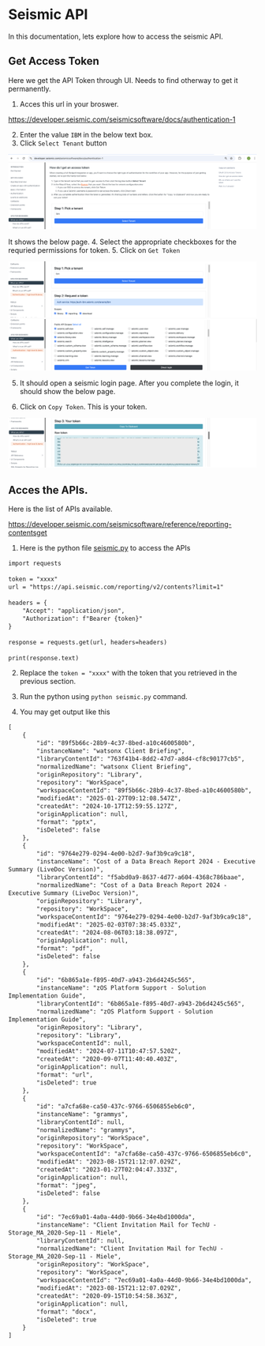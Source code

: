 # Seismic API

In this documentation, lets explore how to access the seismic API.

## Get Access Token 

Here we get the API Token through UI. Needs to find otherway to get it permanently.

1. Acces this url in your broswer.

https://developer.seismic.com/seismicsoftware/docs/authentication-1

2. Enter the value `IBM` in the below text box.
3. Click `Select Tenant` button
<img src="images/img-01.png">

It shows the below page.
4. Select the appropriate checkboxes for the requried permissions for token.
5. Click on `Get Token`

<img src="images/img-02.png">
<img src="images/img-03.png">

5. It should open a seismic login page. After you complete the login, it should show the below page.

6. Click on `Copy Token`. This is your token.

<img src="images/img-04.png">

## Acces the APIs.

Here is the list of APIs available.

https://developer.seismic.com/seismicsoftware/reference/reporting-contentsget

1. Here is the python file [seismic.py](./files/seismic.py) to access the APIs

```
import requests

token = "xxxx"
url = "https://api.seismic.com/reporting/v2/contents?limit=1"

headers = {
    "Accept": "application/json",
    "Authorization": f"Bearer {token}"
}

response = requests.get(url, headers=headers)

print(response.text)

```

2. Replace the `token = "xxxx"` with the token that you retrieved in the previous section.

3. Run the python using `python seismic.py` command.

4. You may get output like this 

```
[
    {
        "id": "89f5b66c-28b9-4c37-8bed-a10c4600580b",
        "instanceName": "watsonx Client Briefing",
        "libraryContentId": "763f41b4-8dd2-47d7-a8d4-cf8c90177cb5",
        "normalizedName": "watsonx Client Briefing",
        "originRepository": "Library",
        "repository": "WorkSpace",
        "workspaceContentId": "89f5b66c-28b9-4c37-8bed-a10c4600580b",
        "modifiedAt": "2025-01-27T09:12:08.547Z",
        "createdAt": "2024-10-17T12:59:55.127Z",
        "originApplication": null,
        "format": "pptx",
        "isDeleted": false
    },
    {
        "id": "9764e279-0294-4e00-b2d7-9af3b9ca9c18",
        "instanceName": "Cost of a Data Breach Report 2024 - Executive Summary (LiveDoc Version)",
        "libraryContentId": "f5abd0a9-8637-4d77-a604-4368c786baae",
        "normalizedName": "Cost of a Data Breach Report 2024 - Executive Summary (LiveDoc Version)",
        "originRepository": "Library",
        "repository": "WorkSpace",
        "workspaceContentId": "9764e279-0294-4e00-b2d7-9af3b9ca9c18",
        "modifiedAt": "2025-02-03T07:38:45.033Z",
        "createdAt": "2024-08-06T03:18:38.097Z",
        "originApplication": null,
        "format": "pdf",
        "isDeleted": false
    },
    {
        "id": "6b865a1e-f895-40d7-a943-2b6d4245c565",
        "instanceName": "zOS Platform Support - Solution Implementation Guide",
        "libraryContentId": "6b865a1e-f895-40d7-a943-2b6d4245c565",
        "normalizedName": "zOS Platform Support - Solution Implementation Guide",
        "originRepository": "Library",
        "repository": "Library",
        "workspaceContentId": null,
        "modifiedAt": "2024-07-11T10:47:57.520Z",
        "createdAt": "2020-09-07T11:40:40.403Z",
        "originApplication": null,
        "format": "url",
        "isDeleted": true
    },
    {
        "id": "a7cfa68e-ca50-437c-9766-6506855eb6c0",
        "instanceName": "grammys",
        "libraryContentId": null,
        "normalizedName": "grammys",
        "originRepository": "WorkSpace",
        "repository": "WorkSpace",
        "workspaceContentId": "a7cfa68e-ca50-437c-9766-6506855eb6c0",
        "modifiedAt": "2023-08-15T21:12:07.029Z",
        "createdAt": "2023-01-27T02:04:47.333Z",
        "originApplication": null,
        "format": "jpeg",
        "isDeleted": false
    },
    {
        "id": "7ec69a01-4a0a-44d0-9b66-34e4bd1000da",
        "instanceName": "Client Invitation Mail for TechU - Storage_MA_2020-Sep-11 - Miele",
        "libraryContentId": null,
        "normalizedName": "Client Invitation Mail for TechU - Storage_MA_2020-Sep-11 - Miele",
        "originRepository": "WorkSpace",
        "repository": "WorkSpace",
        "workspaceContentId": "7ec69a01-4a0a-44d0-9b66-34e4bd1000da",
        "modifiedAt": "2023-08-15T21:12:07.029Z",
        "createdAt": "2020-09-15T10:54:58.363Z",
        "originApplication": null,
        "format": "docx",
        "isDeleted": true
    }
]
```
